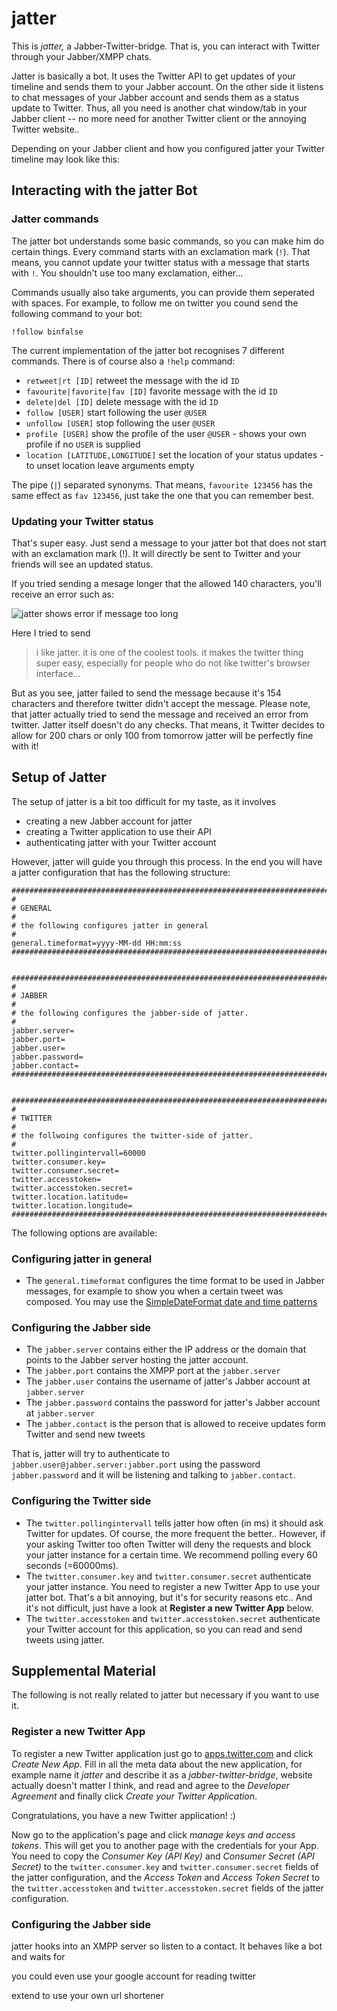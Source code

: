 # jatter

This is *jatter,* a Jabber-Twitter-bridge. That is, you can interact with Twitter through your Jabber/XMPP chats.

Jatter is basically a bot. It uses the Twitter API to get updates of your timeline and sends them to your Jabber account. On the other side it listens to chat messages of your Jabber account and sends them as a status update to Twitter. Thus, all you need is another chat window/tab in your Jabber client -- no more need for another Twitter client or the annoying Twitter website..

Depending on your Jabber client and how you configured jatter your Twitter timeline may look like this:



## Interacting with the jatter Bot

### Jatter commands

The jatter bot understands some basic commands, so you can make him do certain things. Every command starts with an exclamation mark (`!`). That means, you cannot update your twitter status with a message that starts with `!`. You shouldn't use too many exclamation, either...

Commands usually also take arguments, you can provide them seperated with spaces. For example, to follow me on twitter you cound send the following command to your bot:

    !follow binfalse

The current implementation of the jatter bot recognises 7 different commands. There is of course also a `!help` command:

* `retweet|rt [ID]` retweet the message with the id `ID`
* `favourite|favorite|fav [ID]` favorite message with the id `ID`
* `delete|del [ID]` delete message with the id `ID`
* `follow [USER]` start following the user `@USER`
* `unfollow [USER]` stop following the user `@USER`
* `profile [USER]` show the profile of the user `@USER` - shows your own profile if no `USER` is supplied
* `location [LATITUDE,LONGITUDE]` set the location of your status updates - to unset location leave arguments empty

The pipe (`|`) separated synonyms. That means, `favourite 123456` has the same effect as `fav 123456`, just take the one that you can remember best.

### Updating your Twitter status

That's super easy. Just send a message to your jatter bot that does not start with an exclamation mark (!). It will directly be sent to Twitter and your friends will see an updated status.

If you tried sending a mesage longer that the allowed 140 characters, you'll receive an error such as:

![jatter shows error if message too long](https://binfalse.de/assets/media/pics/2016/jatter/jatter-msg-too-long.png)

Here I tried to send

> i like jatter. it is one of the coolest tools. it makes the twitter thing super easy, especially for people who do not like twitter's browser interface...

But as you see, jatter failed to send the message because it's 154 characters and therefore twitter didn't accept the message. Please note, that jatter actually tried to send the message and received an error from twitter. Jatter itself doesn't do any checks. That means, it Twitter decides to allow for 200 chars or only 100 from tomorrow jatter will be perfectly fine with it!


## Setup of Jatter

The setup of jatter is a bit too difficult for my taste, as it involves 

* creating a new Jabber account for jatter
* creating a Twitter application to use their API
* authenticating jatter with your Twitter account

However, jatter will guide you through this process. In the end you will have a jatter configuration that has the following structure:

	###############################################################################################
	#
	# GENERAL
	#
	# the following configures jatter in general
	#
	general.timeformat=yyyy-MM-dd HH:mm:ss
	###############################################################################################


	###############################################################################################
	#
	# JABBER
	#
	# the following configures the jabber-side of jatter.
	#
	jabber.server=
	jabber.port=
	jabber.user=
	jabber.password=
	jabber.contact=
	###############################################################################################


	###############################################################################################
	#
	# TWITTER
	#
	# the follwoing configures the twitter-side of jatter.
	#
	twitter.pollingintervall=60000
	twitter.consumer.key=
	twitter.consumer.secret=
	twitter.accesstoken=
	twitter.accesstoken.secret=
	twitter.location.latitude=
	twitter.location.longitude=
	###############################################################################################

The following options are available:

### Configuring jatter in general

* The `general.timeformat` configures the time format to be used in Jabber messages, for example to show you when a certain tweet was composed. You may use the [SimpleDateFormat date and time patterns](http://docs.oracle.com/javase/6/docs/api/java/text/SimpleDateFormat.html)

### Configuring the Jabber side

* The `jabber.server` contains either the IP address or the domain that points to the Jabber server hosting the jatter account.
* The `jabber.port` contains the XMPP port at the `jabber.server`
* The `jabber.user` contains the username of jatter's Jabber account at `jabber.server`
* The `jabber.password` contains the password for jatter's Jabber account at `jabber.server`
* The `jabber.contact` is the person that is allowed to receive updates form Twitter and send new tweets

That is, jatter will try to authenticate to `jabber.user@jabber.server:jabber.port` using the password `jabber.password` and it will be listening and talking to `jabber.contact`.


### Configuring the Twitter side

* The `twitter.pollingintervall` tells jatter how often (in ms) it should ask Twitter for updates. Of course, the more frequent the better.. However, if your asking Twitter too often Twitter will deny the requests and block your jatter instance for a certain time. We recommend polling every 60 seconds (=60000ms).
* The `twitter.consumer.key` and `twitter.consumer.secret` authenticate your jatter instance. You need to register a new Twitter App to use your jatter bot. That's a bit annoying, but it's for security reasons etc.. And it's not difficult, just have a look at **Register a new Twitter App** below.
* The `twitter.accesstoken` and `twitter.accesstoken.secret` authenticate your Twitter account for this application, so you can read and send tweets using jatter.


## Supplemental Material

The following is not really related to jatter but necessary if you want to use it.

### Register a new Twitter App

To register a new Twitter application just go to [apps.twitter.com](https://apps.twitter.com/) and click *Create New App.* Fill in all the meta data about the new application, for example name it *jatter* and describe it as a *jabber-twitter-bridge*, website actually doesn't matter I think, and read and agree to the *Developer Agreement* and finally click *Create your Twitter Application*.

Congratulations, you have a new Twitter application! :)

Now go to the application's page and click *manage keys and access tokens*. This will get you to another page with the credentials for your App. You need to copy the *Consumer Key (API Key)* and *Consumer Secret (API Secret)* to the `twitter.consumer.key` and `twitter.consumer.secret` fields of the jatter configuration, and the *Access Token* and *Access Token Secret* to the `twitter.accesstoken` and `twitter.accesstoken.secret` fields of the jatter configuration.





### Configuring the Jabber side

jatter hooks into an XMPP server so listen to a contact. It behaves like a bot and waits for 



you could even use your google account for reading twitter

extend to use your own url shortener
